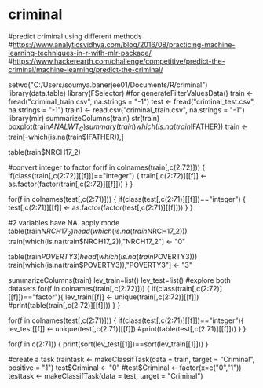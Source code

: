 # criminal
#predict criminal using different methods
#https://www.analyticsvidhya.com/blog/2016/08/practicing-machine-learning-techniques-in-r-with-mlr-package/
#https://www.hackerearth.com/challenge/competitive/predict-the-criminal/machine-learning/predict-the-criminal/

setwd("C:/Users/soumya.banerjee01/Documents/R/criminal")
library(data.table)
library(FSelector) #for generateFilterValuesData()
train <- fread("criminal_train.csv", na.strings = "-1")
test <- fread("criminal_test.csv", na.strings = "-1")
train1 <- read.csv("criminal_train.csv", na.strings = "-1")
library(mlr)
summarizeColumns(train)
str(train)
boxplot(train$ANALWT_C)
summary(train)
which(is.na(train$IFATHER))
train <- train[-which(is.na(train$IFATHER)),]

table(train$NRCH17_2)

#convert integer to factor
for(f in colnames(train[,c(2:72)])) {
  if(class(train[,c(2:72)][[f]])=="integer") {
    train[,c(2:72)][[f]] <- as.factor(factor(train[,c(2:72)][[f]]))
  }
}

for(f in colnames(test[,c(2:71)])) {
  if(class(test[,c(2:71)][[f]])=="integer") {
    test[,c(2:71)][[f]] <- as.factor(factor(test[,c(2:71)][[f]]))
  }
}

#2 variables have NA. apply mode
table(train$NRCH17_2)
head(which(is.na(train$NRCH17_2)))
train[which(is.na(train$NRCH17_2)),"NRCH17_2"] <- "0"

table(train$POVERTY3)
head(which(is.na(train$POVERTY3)))
train[which(is.na(train$POVERTY3)),"POVERTY3"] <- "3"

summarizeColumns(train)
lev_train=list()
lev_test=list()
#explore both datasets
for(f in colnames(train[,c(2:72)])) {
  if(class(train[,c(2:72)][[f]])=="factor"){
    lev_train[[f]] <- unique(train[,c(2:72)][[f]])
    #print(table(train[,c(2:72)][[f]])) 
  }
}

for(f in colnames(test[,c(2:71)])) {
  if(class(test[,c(2:71)][[f]])=="integer"){
    lev_test[[f]] <- unique(test[,c(2:71)][[f]])
    #print(table(test[,c(2:71)][[f]])) 
  }
}

for(f in c(2:71)) {
  print(sort(lev_test[[1]])==sort(lev_train[[1]]))
}

#create a task
traintask <- makeClassifTask(data = train, target = "Criminal",
                             positive = "1")
test$Criminal <- "0"          #test$Criminal <- factor(x=c("0","1"))
testtask <- makeClassifTask(data = test, target = "Criminal")
